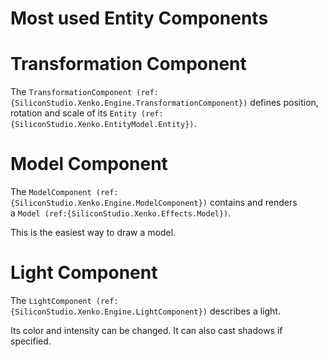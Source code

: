 # Most used Entity Components

# Transformation Component

The `TransformationComponent (ref:{SiliconStudio.Xenko.Engine.TransformationComponent})` defines position, rotation and scale of its `Entity (ref:{SiliconStudio.Xenko.EntityModel.Entity})`.

# Model Component

The `ModelComponent (ref:{SiliconStudio.Xenko.Engine.ModelComponent})` contains and renders a `Model (ref:{SiliconStudio.Xenko.Effects.Model})`.

This is the easiest way to draw a model.

# Light Component

The `LightComponent (ref:{SiliconStudio.Xenko.Engine.LightComponent})` describes a light.

Its color and intensity can be changed. It can also cast shadows if specified.


